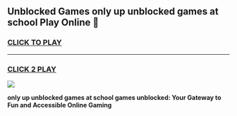 
## Unblocked Games only up unblocked games at school Play Online 👋
<h3>
<a href="https://news.freeplayer.one?title=only_up_unblocked_games_at_school&ref=17F">CLICK TO PLAY</a></h3>
<hr>

<h3>
<a href="https://news.freeplayer.one?title=only_up_unblocked_games_at_school&ref=17F">CLICK 2 PLAY</a>
  
</h3>

<a href="https://news.freeplayer.one?title=only_up_unblocked_games_at_school&ref=17F/"><img src="https://clearcache.store/games.png"></a>


**only up unblocked games at school games unblocked: Your Gateway to Fun and Accessible Online Gaming**
